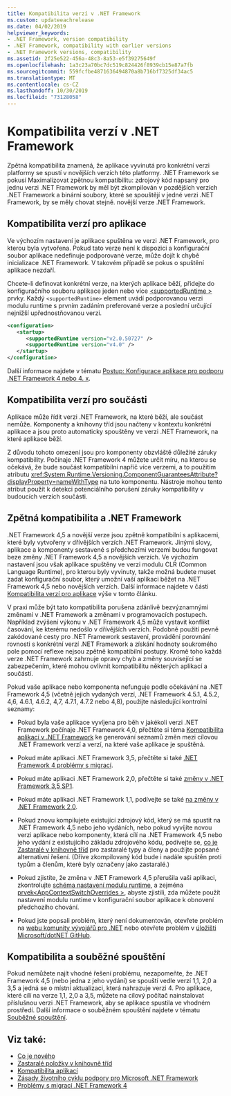 ```yaml
---
title: Kompatibilita verzí v .NET Framework
ms.custom: updateeachrelease
ms.date: 04/02/2019
helpviewer_keywords:
- .NET Framework, version compatibility
- .NET Framework, compatibility with earlier versions
- .NET Framework versions, compatibility
ms.assetid: 2f25e522-456a-48c3-8a53-e5f39275649f
ms.openlocfilehash: 1a3c23a70bc7dc519c824426f8939cb15e87a7fb
ms.sourcegitcommit: 559fcfbe4871636494870a8b716bf7325df34ac5
ms.translationtype: MT
ms.contentlocale: cs-CZ
ms.lasthandoff: 10/30/2019
ms.locfileid: "73128058"
---
```

# <a name="version-compatibility-in-the-net-framework"></a>Kompatibilita verzí v .NET Framework

Zpětná kompatibilita znamená, že aplikace vyvinutá pro konkrétní verzi platformy se spustí v novějších verzích této platformy. .NET Framework se pokusí Maximalizovat zpětnou kompatibilitu: zdrojový kód napsaný pro jednu verzi .NET Framework by měl být zkompilován v pozdějších verzích .NET Framework a binární soubory, které se spouštějí v jedné verzi .NET Framework, by se měly chovat stejně. novější verze .NET Framework.

## <a name="Apps"></a>Kompatibilita verzí pro aplikace

Ve výchozím nastavení je aplikace spuštěna ve verzi .NET Framework, pro kterou byla vytvořena. Pokud tato verze není k dispozici a konfigurační soubor aplikace nedefinuje podporované verze, může dojít k chybě inicializace .NET Framework. V takovém případě se pokus o spuštění aplikace nezdaří.

Chcete-li definovat konkrétní verze, na kterých aplikace běží, přidejte do konfiguračního souboru aplikace jeden nebo více [\<supportedRuntime >](../configure-apps/file-schema/startup/supportedruntime-element.md) prvky. Každý `<supportedRuntime>` element uvádí podporovanou verzi modulu runtime s prvním zadáním preferované verze a poslední určující nejnižší upřednostňovanou verzi.

```xml
<configuration>
   <startup>
      <supportedRuntime version="v2.0.50727" />
      <supportedRuntime version="v4.0" />
   </startup>
</configuration>
```

Další informace najdete v tématu [Postup: Konfigurace aplikace pro podporu .NET Framework 4 nebo 4. x](../migration-guide/how-to-configure-an-app-to-support-net-framework-4-or-4-5.md).

## <a name="version-compatibility-for-components"></a>Kompatibilita verzí pro součásti

Aplikace může řídit verzi .NET Framework, na které běží, ale součást nemůže. Komponenty a knihovny tříd jsou načteny v kontextu konkrétní aplikace a jsou proto automaticky spouštěny ve verzi .NET Framework, na které aplikace běží.

Z důvodu tohoto omezení jsou pro komponenty obzvláště důležité záruky kompatibility. Počínaje .NET Framework 4 můžete určit míru, na kterou se očekává, že bude součást kompatibilní napříč více verzemi, a to použitím atributu <xref:System.Runtime.Versioning.ComponentGuaranteesAttribute?displayProperty=nameWithType> na tuto komponentu. Nástroje mohou tento atribut použít k detekci potenciálního porušení záruky kompatibility v budoucích verzích součásti.

## <a name="backward-compatibility-and-the-net-framework"></a>Zpětná kompatibilita a .NET Framework

.NET Framework 4,5 a novější verze jsou zpětně kompatibilní s aplikacemi, které byly vytvořeny v dřívějších verzích .NET Framework. Jinými slovy, aplikace a komponenty sestavené s předchozími verzemi budou fungovat beze změny .NET Framework 4,5 a novějších verzích. Ve výchozím nastavení jsou však aplikace spuštěny ve verzi modulu CLR (Common Language Runtime), pro kterou byly vyvinuty, takže možná budete muset zadat konfigurační soubor, který umožní vaší aplikaci běžet na .NET Framework 4,5 nebo novějších verzích. Další informace najdete v části [Kompatibilita verzí pro aplikace](#Apps) výše v tomto článku.

V praxi může být tato kompatibilita porušena zdánlivě bezvýznamnými změnami v .NET Framework a změnami v programovacích postupech. Například zvýšení výkonu v .NET Framework 4,5 může vystavit konflikt časování, ke kterému nedošlo v dřívějších verzích. Podobně použití pevně zakódované cesty pro .NET Framework sestavení, provádění porovnání rovnosti s konkrétní verzí .NET Framework a získání hodnoty soukromého pole pomocí reflexe nejsou zpětně kompatibilní postupy. Kromě toho každá verze .NET Framework zahrnuje opravy chyb a změny související se zabezpečením, které mohou ovlivnit kompatibilitu některých aplikací a součástí.

Pokud vaše aplikace nebo komponenta nefunguje podle očekávání na .NET Framework 4,5 (včetně jejich vydaných verzí, .NET Framework 4.5.1, 4.5.2, 4,6, 4.6.1, 4.6.2, 4,7, 4.7.1, 4.7.2 nebo 4,8), použijte následující kontrolní seznamy:

- Pokud byla vaše aplikace vyvíjena pro běh v jakékoli verzi .NET Framework počínaje .NET Framework 4,0, přečtěte si téma [Kompatibilita aplikací v .NET Framework](application-compatibility.md) ke generování seznamů změn mezi cílovou .NET Framework verzí a verzí, na které vaše aplikace je spuštěná.

- Pokud máte aplikaci .NET Framework 3,5, přečtěte si také [.NET Framework 4 problémy s migrací](../migration-guide/net-framework-4-migration-issues.md).

- Pokud máte aplikaci .NET Framework 2,0, přečtěte si také [změny v .NET Framework 3,5 SP1](https://go.microsoft.com/fwlink/?LinkId=186989).

- Pokud máte aplikaci .NET Framework 1,1, podívejte se také [na změny v .NET Framework 2,0](https://go.microsoft.com/fwlink/?LinkID=125263).

- Pokud znovu kompilujete existující zdrojový kód, který se má spustit na .NET Framework 4,5 nebo jeho vydáních, nebo pokud vyvíjíte novou verzi aplikace nebo komponenty, která cílí na .NET Framework 4,5 nebo jeho vydání z existujícího základu zdrojového kódu, podívejte se, [co je Zastaralé v knihovně tříd](../whats-new/whats-obsolete.md) pro zastaralé typy a členy a použijte popsané alternativní řešení. (Dříve zkompilovaný kód bude i nadále spuštěn proti typům a členům, které byly označeny jako zastaralé.)

- Pokud zjistíte, že změna v .NET Framework 4,5 přerušila vaši aplikaci, zkontrolujte [schéma nastavení modulu runtime](../configure-apps/file-schema/runtime/index.md), a zejména [prvek\<AppContextSwitchOverrides >](../configure-apps/file-schema/runtime/appcontextswitchoverrides-element.md), abyste zjistili, zda můžete použít nastavení modulu runtime v konfigurační soubor aplikace k obnovení předchozího chování.

- Pokud jste popsali problém, který není dokumentován, otevřete problém na [webu komunity vývojářů pro .NET](https://developercommunity.visualstudio.com/spaces/61/index.html) nebo otevřete problém v [úložišti Microsoft/dotNET GitHub](https://github.com/microsoft/dotnet/issues).

## <a name="compatibility-and-side-by-side-execution"></a>Kompatibilita a souběžné spouštění

Pokud nemůžete najít vhodné řešení problému, nezapomeňte, že .NET Framework 4,5 (nebo jedna z jeho vydání) se spouští vedle verzí 1,1, 2,0 a 3,5 a jedná se o místní aktualizaci, která nahrazuje verzi 4. Pro aplikace, které cílí na verze 1,1, 2,0 a 3,5, můžete na cílový počítač nainstalovat příslušnou verzi .NET Framework, aby se aplikace spustila ve vhodném prostředí. Další informace o souběžném spouštění najdete v tématu [Souběžné spouštění](../deployment/side-by-side-execution.md).

## <a name="see-also"></a>Viz také:

- [Co je nového](../whats-new/index.md)
- [Zastaralé položky v knihovně tříd](../whats-new/whats-obsolete.md)
- [Kompatibilita aplikací](../migration-guide/application-compatibility.md)
- [Zásady životního cyklu podpory pro Microsoft .NET Framework](https://go.microsoft.com/fwlink/p/?LinkId=248212)
- [Problémy s migrací .NET Framework 4](../migration-guide/net-framework-4-migration-issues.md)
